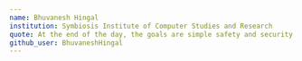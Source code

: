 ```yaml
---
name: Bhuvanesh Hingal
institution: Symbiosis Institute of Computer Studies and Research
quote: At the end of the day, the goals are simple safety and security.
github_user: BhuvaneshHingal
---
```

